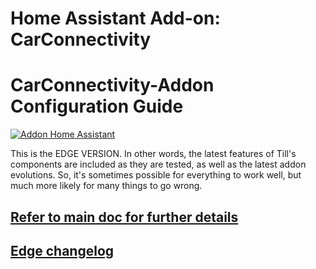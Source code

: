 # Home Assistant Add-on: CarConnectivity

# CarConnectivity-Addon Configuration Guide

[![Addon Home Assistant](https://raw.githubusercontent.com/Pulpyyyy/carconnectivity-addon/refs/heads/main/.github/img/addon-ha.svg)](https://my.home-assistant.io/redirect/supervisor_add_addon_repository/?repository_url=https%3A%2F%2Fgithub.com%2FPulpyyyy%2Fcarconnectivity-addon)

This is the EDGE VERSION. In other words, the latest features of Till's components are included as they are tested, as well as the latest addon evolutions.
So, it's sometimes possible for everything to work well, but much more likely for many things to go wrong.

## [Refer to main doc for further details](https://github.com/Pulpyyyy/carconnectivity-addon/blob/main/carconnectivity-addon/DOCS.md)

## [Edge changelog](https://github.com/Pulpyyyy/carconnectivity-addon/blob/main/carconnectivity-addon-edge/CHANGELOG.md)
